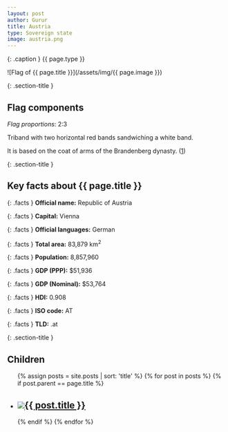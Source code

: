 ```yaml
---
layout: post
author: Gurur
title: Austria
type: Sovereign state
image: austria.png
---
```

{: .caption }
{{ page.type }}

![Flag of {{ page.title }}](/assets/img/{{ page.image }})

{: .section-title }
## Flag components

*Flag proportions*: 2:3

Triband with two horizontal red bands sandwiching a white band.

It is based on the coat of arms of the Brandenberg dynasty. (<span class="source-link">[1](https://en.wikipedia.org/wiki/Flag_of_Austria)</span>)

{: .section-title }
## Key facts about {{ page.title }}

{: .facts }
**Official name:** Republic of Austria

{: .facts }
**Capital:** Vienna

{: .facts }
**Official languages:** German

{: .facts }
**Total area:** 83,879 km<sup>2</sup>

{: .facts }
**Population:** 8,857,960

{: .facts }
**GDP (PPP):** $51,936

{: .facts }
**GDP (Nominal):** $53,764

{: .facts }
**HDI:** 0.908

{: .facts }
**ISO code:** AT

{: .facts }
**TLD:** .at

{: .section-title }
## Children

<ul id="post-list">
    {% assign posts = site.posts | sort: 'title' %}
    {% for post in posts %}
    {% if post.parent == page.title %}
    <li>
        <h2><a href="{{ post.url }}"><span class="home-image"><img src="/assets/img/{{ post.image }}"></span>{{ post.title }}</a></h2>
    </li>
    {% endif %}
    {% endfor %}
</ul>
